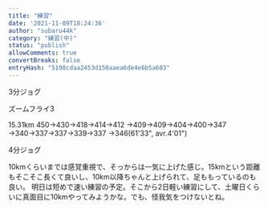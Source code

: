 ```yaml
---
title: "練習"
date: '2021-11-09T18:24:36'
author: "subaru44k"
category: "練習(中)"
status: "publish"
allowComments: true
convertBreaks: false
entryHash: "5198cdaa2453d150aaea6de4e6b5a683"
---
```

3分ジョグ

ズームフライ3

15.31km
450→430→418→414→412
→409→409→404→400→347
→340→337→337→339→337
→346(61'33", avr.4'01")

4分ジョグ

10kmくらいまでは感覚重視で、そっからは一気に上げた感じ。15kmという距離もそこそこ長くて良いし、10km以降ちゃんと上げられて、足ももっているのも良い。
明日は短めで速い練習の予定。そこから2日軽い練習にして、土曜日くらいに真面目に10kmやってみようかな。でも、怪我気をつけないとね。
